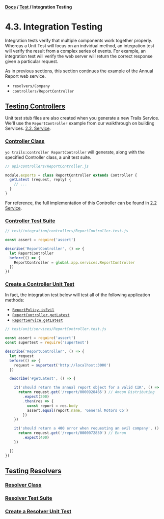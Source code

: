 #### [Docs](../) / [Test](./) / Integration Testing

# 4.3. Integration Testing

Integration tests verify that multiple components work together properly. Whereas a Unit Test will focus on an indvidual method, an integration test will verify the result from a complex series of events. For example, an integration test will verify the web server will return the correct response given a particular request.

As in previous sections, this section continues the example of the Annual Report web service.

- `resolvers/Company`
- `controllers/ReportController`

## <a href="#testing-controllers">Testing Controllers</a>

Unit test stub files are also created when you generate a new Trails Service. We'll use the `ReportController` example from our walkthrough on building Services. [2.2. Service](../build/service).

### <a href="#controller-class">Controller Class</a>

`yo trails:controller ReportController` will generate, along with the specified Controller class, a unit test suite.

```js
// api/controllers/ReportController.js

module.exports = class ReportController extends Controller {
  getLatest (request, reply) {
    // ...
  }
}
```

For reference, the full implementation of this Controller can be found in [2.2 Service](../build/service#implement-reportcontroller).

### <a href="#controller-test-suite">Controller Test Suite</a>

```js
// test/integration/controllers/ReportController.test.js

const assert = require('assert')

describe('ReportController', () => {
  let ReportController
  before(() => {
    ReportController = global.app.services.ReportController
  })
})
```

### <a href="#create-a-controller-unit-test">Create a Controller Unit Test</a>

In fact, the integration test below will test all of the following application methods:

- [`ReportPolicy.isEvil`](../build/policy#create-policy)
- [`ReportController.getLatest`](../build/service#implement-reportcontroller)
- [`ReportService.getLatest`](../build/service#implement-reportservice)

```js
// test/unit/services/ReportController.test.js

const assert = require('assert')
const supertest = require('supertest')

describe('ReportController', () => {
  let request
  before(() => {
    request = supertest('http://localhost:3000')
  })

  describe('#getLatest', () => {

    it('should return the annual report object for a valid CIK', () => {
      return request.get('/report/0000928465') // Amcon Distributing
        .expect(200)
        .then(res => {
          const report = res.body
          assert.equal(report.name, 'General Motors Co')
        })
    })

    it('should return a 400 error when requesting an evil company', () => {
      return request.get('/report/0000072859') // Enron
        .expect(400)
    })

  })
})
```

## <a href="#testing-resolvers">Testing Resolvers</a>

### <a href="#resolver-class">Resolver Class</a>
### <a href="#resolver-test-suite">Resolver Test Suite</a>
### <a href="#create-a-resolver-unit-test">Create a Resolver Unit Test</a>
